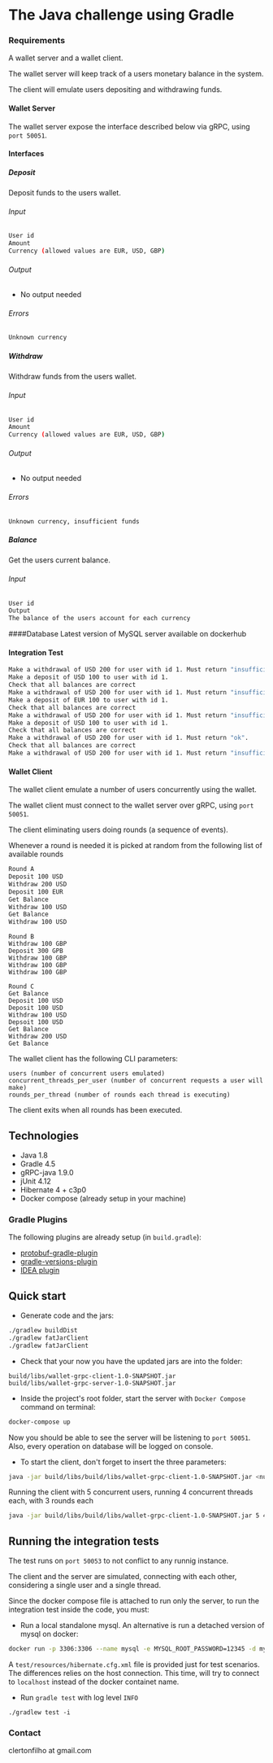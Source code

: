 # The Java challenge using Gradle

### Requirements
A wallet server and a wallet client. 

The wallet server will keep track of a users monetary balance in the system. 

The client will emulate users depositing and withdrawing funds.

#### Wallet Server
The wallet server expose the interface described below via gRPC, using `port 50051`.

#### Interfaces

##### Deposit
Deposit funds to the users wallet.

###### Input
```sh
User id
Amount
Currency (allowed values are EUR, USD, GBP)
```
###### Output
* No output needed

###### Errors
```sh
Unknown currency
```
##### Withdraw
Withdraw funds from the users wallet.

###### Input
```sh
User id
Amount
Currency (allowed values are EUR, USD, GBP)
```
###### Output
* No output needed

###### Errors
```sh
Unknown currency, insufficient funds
```
##### Balance
Get the users current balance.

###### Input
```sh
User id
Output
The balance of the users account for each currency
```

####Database
Latest version of MySQL server available on dockerhub

#### Integration Test
```sh
Make a withdrawal of USD 200 for user with id 1. Must return "insufficient_funds".
Make a deposit of USD 100 to user with id 1.
Check that all balances are correct
Make a withdrawal of USD 200 for user with id 1. Must return "insufficient_funds".
Make a deposit of EUR 100 to user with id 1.
Check that all balances are correct
Make a withdrawal of USD 200 for user with id 1. Must return "insufficient_funds".
Make a deposit of USD 100 to user with id 1.
Check that all balances are correct
Make a withdrawal of USD 200 for user with id 1. Must return "ok".
Check that all balances are correct
Make a withdrawal of USD 200 for user with id 1. Must return "insufficient_funds".
```
#### Wallet Client
The wallet client emulate a number of users concurrently using the wallet. 

The wallet client must connect to the wallet server over gRPC, using `port 50051`. 

The client eliminating users doing rounds (a sequence of events). 

Whenever a round is needed it is picked at random from the following list of available rounds

```sh
Round A
Deposit 100 USD
Withdraw 200 USD
Deposit 100 EUR
Get Balance
Withdraw 100 USD
Get Balance
Withdraw 100 USD
```
```
Round B
Withdraw 100 GBP
Deposit 300 GPB
Withdraw 100 GBP
Withdraw 100 GBP
Withdraw 100 GBP
```
````
Round C
Get Balance
Deposit 100 USD
Deposit 100 USD
Withdraw 100 USD
Depsoit 100 USD
Get Balance
Withdraw 200 USD
Get Balance
````

The wallet client has the following CLI parameters:
```
users (number of concurrent users emulated)
concurrent_threads_per_user (number of concurrent requests a user will make)
rounds_per_thread (number of rounds each thread is executing)
```

The client exits when all rounds has been executed.

## Technologies

* Java 1.8
* Gradle 4.5
* gRPC-java 1.9.0
* jUnit 4.12
* Hibernate 4 + c3p0
* Docker compose (already setup in your machine)


### Gradle Plugins

The following plugins are already setup (in `build.gradle`):

* [protobuf-gradle-plugin](https://github.com/google/protobuf-gradle-plugin)
* [gradle-versions-plugin](https://github.com/ben-manes/gradle-versions-plugin)
* [IDEA plugin](https://docs.gradle.org/current/userguide/idea_plugin.html)

## Quick start


* Generate code and the jars:

```sh
./gradlew buildDist
./gradlew fatJarClient
./gradlew fatJarClient
```

* Check that your now you have the updated jars are into the folder:
````
build/libs/wallet-grpc-client-1.0-SNAPSHOT.jar
build/libs/wallet-grpc-server-1.0-SNAPSHOT.jar
````

* Inside the project's root folder, start the server with `Docker Compose` command on terminal:

```sh
docker-compose up
```
 Now you should be able to see the server will be listening to `port 50051`. Also, every operation on database will be logged on console.

* To start the client, don't forget to insert the three parameters: 

```sh
java -jar build/libs/build/libs/wallet-grpc-client-1.0-SNAPSHOT.jar <numUsers> <numThreads> <numRounds>
```

Running the client with 5 concurrent users, running 4 concurrent threads each, with 3 rounds each

```sh
java -jar build/libs/build/libs/wallet-grpc-client-1.0-SNAPSHOT.jar 5 4 3
```

## Running the integration tests

The test runs on `port 50053` to not conflict to any runnig instance.

The client and the server are simulated, connecting with each other, considering a single user and a single thread.


Since the docker compose file is attached to run only the server, to run the integration test inside the code, you must:

* Run a local standalone mysql. An alternative is run a detached version of mysql on docker: 

```sh
docker run -p 3306:3306 --name mysql -e MYSQL_ROOT_PASSWORD=12345 -d mysql --default-authentication-plugin=mysql_native_password

```

A `test/resources/hibernate.cfg.xml` file is provided just for test scenarios. The differences relies on the host connection. This time, will try to connect to `localhost` instead of the docker  containet name. 

* Run `gradle test` with log level `INFO`
````
./gradlew test -i
````

### Contact
clertonfilho at gmail.com